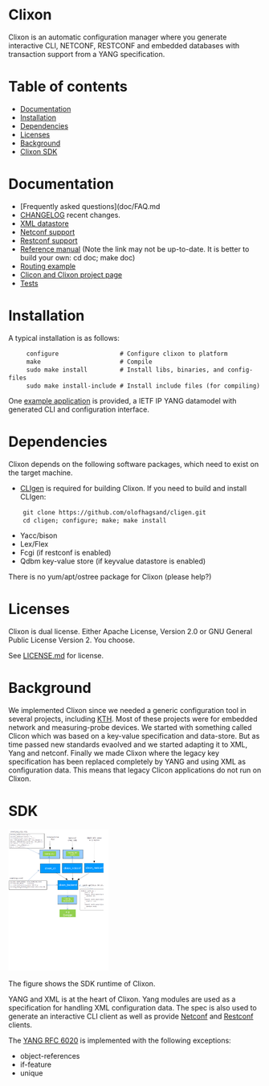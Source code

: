 # Clixon

Clixon is an automatic configuration manager where you generate
interactive CLI, NETCONF, RESTCONF and embedded databases with
transaction support from a YANG specification.

Table of contents
=================
  * [Documentation](#documentation)
  * [Installation](#installation)
  * [Dependencies](#dependencies)
  * [Licenses](#licenses)
  * [Background](#background)
  * [Clixon SDK](#SDK)

Documentation
=============
- [Frequently asked questions](doc/FAQ.md
- [CHANGELOG](CHANGELOG.md) recent changes.
- [XML datastore](datastore/README.md)
- [Netconf support](apps/netconf/README.md)
- [Restconf support](apps/restconf/README.md)
- [Reference manual](http://www.clicon.org/doxygen/index.html) (Note the link may not be up-to-date. It is better to build your own: cd doc; make doc)
- [Routing example](example/README.md)
- [Clicon and Clixon project page](http://www.clicon.org)
- [Tests](test/README.md)

Installation
============
A typical installation is as follows:
```
     configure	       	       # Configure clixon to platform
     make                      # Compile
     sudo make install         # Install libs, binaries, and config-files
     sudo make install-include # Install include files (for compiling)
```

One [example application](example/README.md) is provided, a IETF IP YANG datamodel with
generated CLI and configuration interface.

Dependencies
============
Clixon depends on the following software packages, which need to exist on the target machine.
- [CLIgen](http://www.cligen.se) is required for building Clixon. If you need 
to build and install CLIgen: 
```
    git clone https://github.com/olofhagsand/cligen.git
    cd cligen; configure; make; make install
```
- Yacc/bison
- Lex/Flex
- Fcgi (if restconf is enabled)
- Qdbm key-value store (if keyvalue datastore is enabled)

There is no yum/apt/ostree package for Clixon (please help?)

Licenses
========
Clixon is dual license. Either Apache License, Version 2.0 or GNU
General Public License Version 2. You choose.

See [LICENSE.md](LICENSE.md) for license.

Background
==========
We implemented Clixon since we needed a generic configuration tool in
several projects, including
[KTH](http://www.csc.kth.se/~olofh/10G_OSR). Most of these projects
were for embedded network and measuring-probe devices. We started with
something called Clicon which was based on a key-value specification
and data-store. But as time passed new standards evaolved and we
started adapting it to XML, Yang and netconf. Finally we made Clixon
where the legacy key specification has been replaced completely by
YANG and using XML as configuration data. This means that legacy
Clicon applications do not run on Clixon.

SDK
===

<img src="doc/clixon_example_sdk.png" alt="clixon sdk" style="width: 200px;"/>

The figure shows the SDK runtime of Clixon.

YANG and XML is at the heart of Clixon.  Yang modules are used as a
specification for handling XML configuration data. The spec is also
used to generate an interactive CLI client as well as provide
[Netconf](apps/netconf/README.md) and
[Restconf](apps/restconf/README.md) clients.

The [YANG RFC 6020](https://www.rfc-editor.org/rfc/rfc6020.txt) is implemented with the following exceptions:
- object-references
- if-feature
- unique




